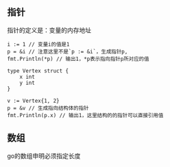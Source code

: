 ## 指针

指针的定义是：变量的内存地址

```golang
i := 1 // 变量i的值是1
p = &i // 注意这里不是`p := &i`，生成指针p, 
fmt.Println(*p) // 输出1，*p表示指向指针p所对应的值

type Vertex struct {
    x int
    y int
}

v := Vertex{1, 2}
p = &v // 生成指向结构体的指针
fmt.Println(p.x) // 输出1，这里结构的的指针可以直接引用值

```


## 数组

go的数组申明必须指定长度



